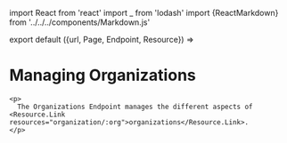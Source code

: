import React from 'react'
import _ from 'lodash'
import {ReactMarkdown} from '../../../components/Markdown.js'

export default ({url, Page, Endpoint, Resource}) =>
  <Page url={url} name="Organizations">
    <h1>Managing Organizations</h1>

    <p>
      The Organizations Endpoint manages the different aspects of <Resource.Link resources="organization/:org">organizations</Resource.Link>.
    </p>
  </Page>




